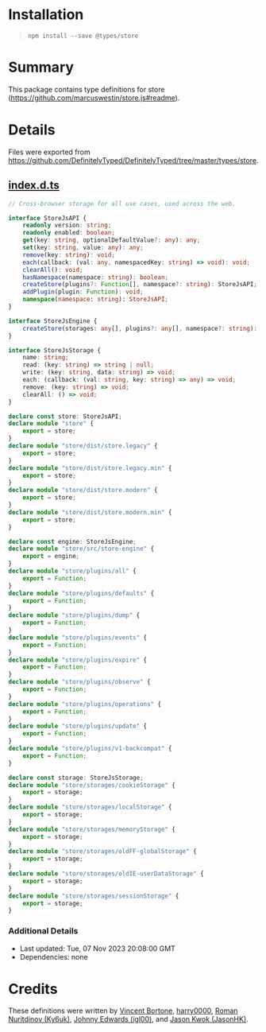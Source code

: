# Installation
> `npm install --save @types/store`

# Summary
This package contains type definitions for store (https://github.com/marcuswestin/store.js#readme).

# Details
Files were exported from https://github.com/DefinitelyTyped/DefinitelyTyped/tree/master/types/store.
## [index.d.ts](https://github.com/DefinitelyTyped/DefinitelyTyped/tree/master/types/store/index.d.ts)
````ts
// Cross-browser storage for all use cases, used across the web.

interface StoreJsAPI {
    readonly version: string;
    readonly enabled: boolean;
    get(key: string, optionalDefaultValue?: any): any;
    set(key: string, value: any): any;
    remove(key: string): void;
    each(callback: (val: any, namespacedKey: string) => void): void;
    clearAll(): void;
    hasNamespace(namespace: string): boolean;
    createStore(plugins?: Function[], namespace?: string): StoreJsAPI;
    addPlugin(plugin: Function): void;
    namespace(namespace: string): StoreJsAPI;
}

interface StoreJsEngine {
    createStore(storages: any[], plugins?: any[], namespace?: string): StoreJsAPI;
}

interface StoreJsStorage {
    name: string;
    read: (key: string) => string | null;
    write: (key: string, data: string) => void;
    each: (callback: (val: string, key: string) => any) => void;
    remove: (key: string) => void;
    clearAll: () => void;
}

declare const store: StoreJsAPI;
declare module "store" {
    export = store;
}
declare module "store/dist/store.legacy" {
    export = store;
}
declare module "store/dist/store.legacy.min" {
    export = store;
}
declare module "store/dist/store.modern" {
    export = store;
}
declare module "store/dist/store.modern.min" {
    export = store;
}

declare const engine: StoreJsEngine;
declare module "store/src/store-engine" {
    export = engine;
}
declare module "store/plugins/all" {
    export = Function;
}
declare module "store/plugins/defaults" {
    export = Function;
}
declare module "store/plugins/dump" {
    export = Function;
}
declare module "store/plugins/events" {
    export = Function;
}
declare module "store/plugins/expire" {
    export = Function;
}
declare module "store/plugins/observe" {
    export = Function;
}
declare module "store/plugins/operations" {
    export = Function;
}
declare module "store/plugins/update" {
    export = Function;
}
declare module "store/plugins/v1-backcompat" {
    export = Function;
}

declare const storage: StoreJsStorage;
declare module "store/storages/cookieStorage" {
    export = storage;
}
declare module "store/storages/localStorage" {
    export = storage;
}
declare module "store/storages/memoryStorage" {
    export = storage;
}
declare module "store/storages/oldFF-globalStorage" {
    export = storage;
}
declare module "store/storages/oldIE-userDataStorage" {
    export = storage;
}
declare module "store/storages/sessionStorage" {
    export = storage;
}

````

### Additional Details
 * Last updated: Tue, 07 Nov 2023 20:08:00 GMT
 * Dependencies: none

# Credits
These definitions were written by [Vincent Bortone](https://github.com/vbortone), [harry0000](https://github.com/harry0000), [Roman Nuritdinov (Ky6uk)](https://github.com/Ky6uk), [Johnny Edwards (igl00)](https://github.com/igl00), and [Jason Kwok (JasonHK)](https://github.com/JasonHK).

